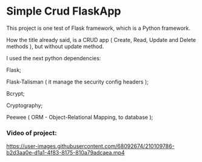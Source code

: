 # Simple Crud FlaskApp

This project is one test of Flask framework, which is a Python framework.

How the title already said, is a CRUD app ( Create, Read, Update and Delete methods ), but without update method.

I used the next python dependencies:

Flask;

Flask-Talisman ( it manage the security config headers );

Bcrypt;

Cryptography;

Peewee ( ORM - Object-Relational Mapping, to database );



### Video of project:



https://user-images.githubusercontent.com/68092674/210109786-b2d3aa0e-d1a1-4f83-8175-810a79adcaea.mp4

